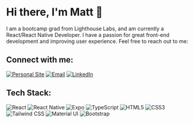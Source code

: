 # Hi there, I'm Matt 👋

I am a bootcamp grad from Lighthouse Labs, and am currently a React/React Native Developer. I have a passion for great front-end development and improving user experience. Feel free to reach out to me:

## Connect with me:

[![Personal Site](https://img.shields.io/badge/-PersonalSite-0a0a0a?style=for-the-badge&logo=googlechrome&logoColor=white)](https://mattchisholmdev.com)
[![Email](https://img.shields.io/badge/-Email-d14836?style=for-the-badge&logo=gmail&logoColor=white)](mailto:mathesonchisholm@hotmail.com)
[![LinkedIn](https://img.shields.io/badge/-LinkedIn-0077B5?style=for-the-badge&logo=linkedin&logoColor=white)](https://www.linkedin.com/in/matt-chisholm10/)

## Tech Stack:

![React](https://img.shields.io/badge/-React-20232A?style=flat-square&logo=react)
![React Native](https://img.shields.io/badge/-React_Native-20232A?style=flat-square&logo=react)
![Expo](https://img.shields.io/badge/-Expo-1B1F23?style=flat-square&logo=expo)
![TypeScript](https://img.shields.io/badge/-TypeScript-3178C6?style=flat-square&logo=typescript)
![HTML5](https://img.shields.io/badge/-HTML5-E34F26?style=flat-square&logo=html5&logoColor=white)
![CSS3](https://img.shields.io/badge/-CSS3-1572B6?style=flat-square&logo=css3)
![Tailwind CSS](https://img.shields.io/badge/-Tailwind_CSS-38B2AC?style=flat-square&logo=tailwind-css)
![Material UI](https://img.shields.io/badge/-Material_UI-0081CB?style=flat-square&logo=material-ui)
![Bootstrap](https://img.shields.io/badge/-Bootstrap-7952B3?style=flat-square&logo=bootstrap)

<!--
**Matt-Chisholm/Matt-Chisholm** is a ✨ _special_ ✨ repository because its `README.md` (this file) appears on your GitHub profile.

Here are some ideas to get you started:

- 🔭 I’m currently working on ...
- 🌱 I’m currently learning ...
- 👯 I’m looking to collaborate on ...
- 🤔 I’m looking for help with ...
- 💬 Ask me about ...
- 📫 How to reach me: ...
- 😄 Pronouns: ...
- ⚡ Fun fact: ...
-->
